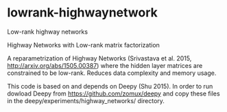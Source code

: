 # lowrank-highwaynetwork
Low-rank highway networks

Highway Networks with Low-rank matrix factorization

A reparametrization of Highway Networks (Srivastava et al. 2015, http://arxiv.org/abs/1505.00387) where the hidden layer matrices are constrained to be low-rank. Reduces data complexity and memory usage.

This code is based on and depends on Deepy (Shu 2015). In order to run dowload Deepy from https://github.com/zomux/deepy and copy these files in the deepy/experiments/highway_networks/ directory.

